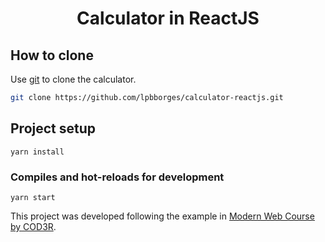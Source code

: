 <h1 align="center">
  Calculator in ReactJS
</h1>

## How to clone

Use [git](https://github.com/lpbborges/calculator-reactjs) to clone the calculator.

```bash
git clone https://github.com/lpbborges/calculator-reactjs.git
```

## Project setup
```
yarn install
```

### Compiles and hot-reloads for development
```
yarn start
```

This project was developed following the example in [Modern Web Course by COD3R](https://www.cod3r.com.br/).

